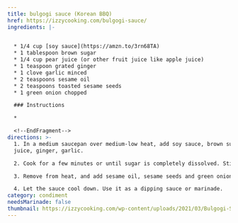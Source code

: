 ```yaml
---
title: bulgogi sauce (Korean BBQ)
href: https://izzycooking.com/bulgogi-sauce/
ingredients: |-
  

  * 1/4 cup [soy sauce](https://amzn.to/3rn68TA)
  * 1 tablespoon brown sugar
  * 1/4 cup pear juice (or other fruit juice like apple juice)
  * 1 teaspoon grated ginger
  * 1 clove garlic minced
  * 2 teaspoons sesame oil
  * 2 teaspoons toasted sesame seeds
  * 1 green onion chopped

  ### Instructions 

  *

  <!--EndFragment-->
directions: >-
  1. In a medium saucepan over medium-low heat, add soy sauce, brown sugar, pear
  juice, ginger, garlic.

  2. Cook for a few minutes or until sugar is completely dissolved. Stirring occasionally.

  3. Remove from heat, and add sesame oil, sesame seeds and green onion.

  4. Let the sauce cool down. Use it as a dipping sauce or marinade.
category: condiment
needsMarinade: false
thumbnail: https://izzycooking.com/wp-content/uploads/2021/03/Bulgogi-Sauce-7.jpg
---
```

